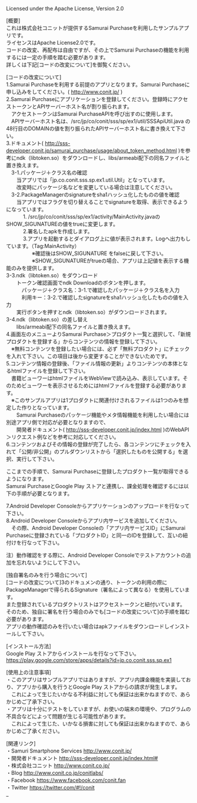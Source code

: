 Licensed under the Apache License, Version 2.0 


[概要]  
これは株式会社コニットが提供するSamurai Purchaseを利用したサンプルアプリです。  
ライセンスはApache License2.0です。  
コードの改変、再配布は自由ですが、その上でSamurai Purchaseの機能を利用するには一定の手順を踏む必要があります。  
詳しくは下記[コードの改変について]を御覧ください。  

[コードの改変について]  
1.Samurai Purchaseを利用する前提のアプリとなります。Samurai Purchaseに申し込みをしてください。( http://www.conit.jp/ )  
2.Samurai Purchaseにアプリケーションを登録してください。登録時にアクセストークンとAPIサーバーホスト名が割り振られます。  
　アクセストークンはSamurai PurchaseAPIを呼び出すのに使用します。  
　APIサーバーホスト名は、/src/jp/co/conit/sss/sp/ex1/util/SSSApiUtil.java の48行目のDOMAINの値を割り振られたAPIサーバーホスト名に書き換えて下さい。  
3.ドキュメント( http://sss-developer.conit.jp/samurai_purchase/usage/about_token_method.html )を参考にndk（libtoken.so）をダウンロードし、libs/armeabi配下の同名ファイルと置き換えます。  
　3-1.パッケージ＋クラス名の確認  
　　当アプリでは「jp.co.conit.sss.sp.ex1.util.Util」となっています。  
　　改変時にパッケージ名などを変更している場合は注意してください。  
　3-2.PackageManagerのsignatureをsha1ハッシュ化したものの値を確認  
　　当アプリではフラグを切り替えることでsignatureを取得、表示できるようになっています。  
　　　 1. /src/jp/co/conit/sss/sp/ex1/activity/MainActivity.javaのSHOW_SIGUNATUREの値をtrueに変更します。  
　　　 2.署名したapkを作成します。  
　　　 3.アプリを起動するとダイアログ上に値が表示されます。Logへ出力もしています。（Tag:MainActivity）  
　　　　　※確認後はSHOW_SIGUNATURE をfalseに戻して下さい。  
　　　　　※SHOW_SIGUNATUREがtrueの場合、アプリは上記値を表示する機能のみを提供します。  
  3-3.ndk（libtoken.so）をダウンロード  
　　トークン確認画面でndk Downloadのボタンを押します。  
　　　パッケージ＋クラス名：3-1.で確認したパッケージ＋クラス名を入力  
　　　利用キー：3-2.で確認したsignatureをsha1ハッシュ化したものの値を入力  
　　実行ボタンを押すとndk（libtoken.so）がダウンロードされます。  
  3-4.ndk（libtoken.so）の差し替え  
　　libs/armeabi配下の同名ファイルと置き換えます。  
4.画面左のメニューよりSamurai Purchase＞プロダクト一覧と選択して、「新規プロダクトを登録する」からコンテンツの情報を登録して下さい。  
　※無料コンテンツを登録したい場合には、必ず「無料プロダクト」にチェックを入れて下さい。この項目は後から変更することができないためです。  
5.コンテンツ情報の登録後、「ファイル情報の更新」よりコンテンツの本体となるhtmlファイルを登録して下さい。  
　書籍ビューワーはhtmlファイルをWebViewで読み込み、表示しています。そのためビューワーを表示させるためにはhtmlファイルを登録する必要があります。  
　※このサンプルアプリは1プロダクトに関連付けされるファイルは1つのみを想定した作りとなっています。  
　　Samurai Purchaseのパッケージ機能やメタ情報機能を利用したい場合には別途アプリ側で対応が必要となりますので、  
　　開発者ドキュメント( http://sss-developer.conit.jp/index.html )のWebAPI＞リクエスト例などを参考に対応してください。  
6.コンテンツおよびその情報の登録が完了したら、各コンテンツにチェックを入れて「公開/非公開」のプルダウンリストから「選択したものを公開する」を選択、実行して下さい。  
  
ここまでの手順で、Samurai Purchaseに登録したプロダクト一覧が取得できるようになります。  
Samurai PurchaseとGoogle Play ストアと連携し、課金処理を確認するには以下の手順が必要となります。  
  
7.Android Developer Consoleからアプリケーションのアップロードを行なって下さい。  
8.Android Developer Consoleからアプリ内サービスを追加してください。  
　その際、Android Developer Consoleの「アプリ内サービスID」にSamurai Purchaseに登録されている「プロダクトID」と同一のIDを登録して、互いの紐付けを行なって下さい。  
  
注）動作確認をする際に、Android Developer Consoleでテストアカウントの追加を忘れないようにして下さい。  
  
  
[独自署名のみを行う場合について]  
[コードの改変について]3のドキュメンの通り、トークンの利用の際にPackageManagerで得られるSignature（署名によって異なる）を使用しています。  
また登録されているプロダクトリストはアクセストークンと紐付いています。  
そのため、独自に署名を行う場合のみでも[コードの改変について]の手順を踏む必要があります。  
アプリの動作確認のみを行いたい場合はapkファイルをダウンロードしインストールして下さい。  
  
[インストール方法]  
Google Play ストアからインストールを行なって下さい。  
https://play.google.com/store/apps/details?id=jp.co.conit.sss.sp.ex1  
  
[使用上の注意事項]  
・このアプリはサンプルアプリではありますが、アプリ内課金機能を実装しており、アプリから購入を行うとGoogle Play ストアからの請求が発生します。  
　これによって生じたいかなる不利益に対しても保証は出来かねますので、あらかじめご了承下さい。  
・アプリは十分にテストをしていますが、お使いの端末の環境や、プログラムの不具合などによって問題が生じる可能性があります。  
　これによって生じた、いかなる損害に対しても保証は出来かねますので、あらかじめご了承ください。  
  
[関連リンク]  
・Samuri Smartphone Services  http://www.conit.jp/  
・開発者ドキュメント  http://sss-developer.conit.jp/index.html#  
・株式会社コニット  http://www.conit.co.jp/  
・Blog  http://www.conit.co.jp/conitlabs/  
・Facebook  https://www.facebook.com/conit.fan  
・Twitter  https://twitter.com/#!/conit  
_  